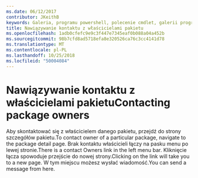 ```yaml
---
ms.date: 06/12/2017
contributor: JKeithB
keywords: Galeria, programu powershell, polecenie cmdlet, galerii programu PowerShell
title: Nawiązywanie kontaktu z właścicielami pakietu
ms.openlocfilehash: 1adb0cfefc9e9c3f447e7345eaf0b088a04a452b
ms.sourcegitcommit: 98b7cfd8ad5718efa8e320526ca76c3cc4141d78
ms.translationtype: MT
ms.contentlocale: pl-PL
ms.lasthandoff: 10/25/2018
ms.locfileid: "50004084"
---
```

# <a name="contacting-package-owners"></a><span data-ttu-id="6ac61-103">Nawiązywanie kontaktu z właścicielami pakietu</span><span class="sxs-lookup"><span data-stu-id="6ac61-103">Contacting package owners</span></span>

<span data-ttu-id="6ac61-104">Aby skontaktować się z właścicielem danego pakietu, przejdź do strony szczegółów pakietu.</span><span class="sxs-lookup"><span data-stu-id="6ac61-104">To contact owner of a particular package, navigate to the package detail page.</span></span>
<span data-ttu-id="6ac61-105">Brak kontaktu właścicieli łączy na pasku menu po lewej stronie.</span><span class="sxs-lookup"><span data-stu-id="6ac61-105">There is a contact Owners link in the left menu bar.</span></span>
<span data-ttu-id="6ac61-106">Kliknięcie łącza spowoduje przejście do nowej strony.</span><span class="sxs-lookup"><span data-stu-id="6ac61-106">Clicking on the link will take you to a new page.</span></span>
<span data-ttu-id="6ac61-107">W tym miejscu możesz wysłać wiadomość.</span><span class="sxs-lookup"><span data-stu-id="6ac61-107">You can send a message from here.</span></span>
